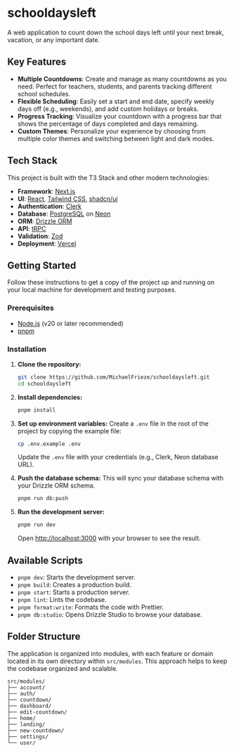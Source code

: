 # schooldaysleft

A web application to count down the school days left until your next break, vacation, or any important date.

## Key Features

- **Multiple Countdowns**: Create and manage as many countdowns as you need. Perfect for teachers, students, and parents tracking different school schedules.
- **Flexible Scheduling**: Easily set a start and end date, specify weekly days off (e.g., weekends), and add custom holidays or breaks.
- **Progress Tracking**: Visualize your countdown with a progress bar that shows the percentage of days completed and days remaining.
- **Custom Themes**: Personalize your experience by choosing from multiple color themes and switching between light and dark modes.

## Tech Stack

This project is built with the T3 Stack and other modern technologies:

- **Framework**: [Next.js](https://nextjs.org/)
- **UI**: [React](https://reactjs.org/), [Tailwind CSS](https://tailwindcss.com/), [shadcn/ui](https://ui.shadcn.com/)
- **Authentication**: [Clerk](https://clerk.com/)
- **Database**: [PostgreSQL](https://www.postgresql.org/) on [Neon](https://neon.tech/)
- **ORM**: [Drizzle ORM](https://orm.drizzle.team/)
- **API**: [tRPC](https://trpc.io/)
- **Validation**: [Zod](https://zod.dev/)
- **Deployment**: [Vercel](https://vercel.com/)

## Getting Started

Follow these instructions to get a copy of the project up and running on your local machine for development and testing purposes.

### Prerequisites

- [Node.js](https://nodejs.org/) (v20 or later recommended)
- [pnpm](https://pnpm.io/installation)

### Installation

1.  **Clone the repository:**

    ```bash
    git clone https://github.com/MichaelFrieze/schooldaysleft.git
    cd schooldaysleft
    ```

2.  **Install dependencies:**

    ```bash
    pnpm install
    ```

3.  **Set up environment variables:**
    Create a `.env` file in the root of the project by copying the example file:

    ```bash
    cp .env.example .env
    ```

    Update the `.env` file with your credentials (e.g., Clerk, Neon database URL).

4.  **Push the database schema:**
    This will sync your database schema with your Drizzle ORM schema.

    ```bash
    pnpm run db:push
    ```

5.  **Run the development server:**
    ```bash
    pnpm run dev
    ```
    Open [http://localhost:3000](http://localhost:3000) with your browser to see the result.

## Available Scripts

- `pnpm dev`: Starts the development server.
- `pnpm build`: Creates a production build.
- `pnpm start`: Starts a production server.
- `pnpm lint`: Lints the codebase.
- `pnpm format:write`: Formats the code with Prettier.
- `pnpm db:studio`: Opens Drizzle Studio to browse your database.

## Folder Structure

The application is organized into modules, with each feature or domain located in its own directory within `src/modules`. This approach helps to keep the codebase organized and scalable.

```
src/modules/
├── account/
├── auth/
├── countdown/
├── dashboard/
├── edit-countdown/
├── home/
├── landing/
├── new-countdown/
├── settings/
└── user/
```
